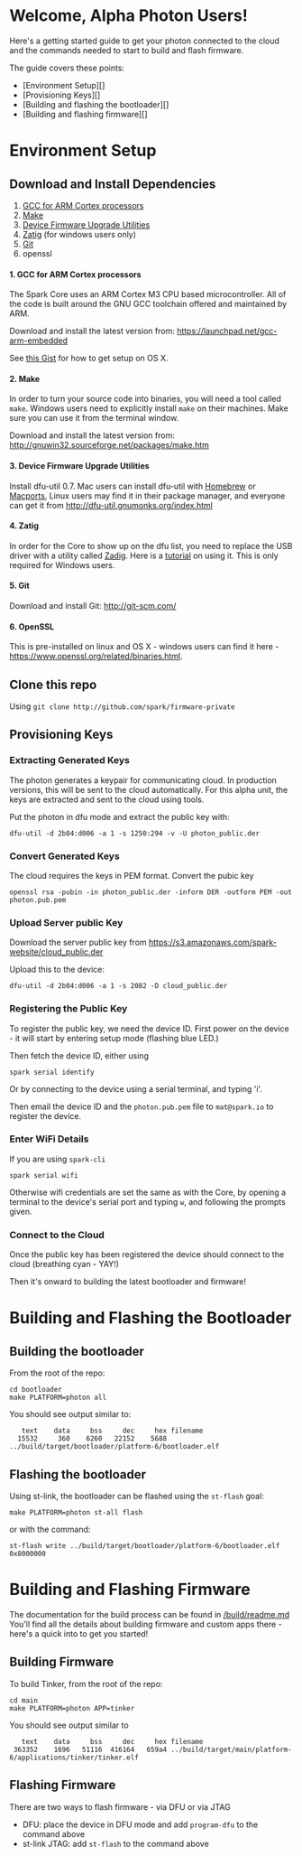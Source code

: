 # Welcome, Alpha Photon Users!

Here's a getting started guide to get your photon connected to the cloud and
the commands needed to start to build and flash firmware.

The guide covers these points:

- [Environment Setup][]
- [Provisioning Keys][]
- [Building and flashing the bootloader][]
- [Building and flashing firmware][]


# Environment Setup

## Download and Install Dependencies 

1. [GCC for ARM Cortex processors](#1-gcc-for-arm-cortex-processors)
2. [Make](#2-make)
3. [Device Firmware Upgrade Utilities](#3-device-firmware-upgrade-utilities)
4. [Zatig](#4-zatig) (for windows users only)
5. [Git](#5-git)
6. openssl

#### 1. GCC for ARM Cortex processors
The Spark Core uses an ARM Cortex M3 CPU based microcontroller. All of the code is built around the GNU GCC toolchain offered and maintained by ARM.  

Download and install the latest version from: https://launchpad.net/gcc-arm-embedded

See [this Gist](https://gist.github.com/joegoggins/7763637) for how to get setup on OS X.

#### 2. Make 
In order to turn your source code into binaries, you will need a tool called `make`. Windows users need to explicitly install `make` on their machines. Make sure you can use it from the terminal window.

Download and install the latest version from: http://gnuwin32.sourceforge.net/packages/make.htm

#### 3. Device Firmware Upgrade Utilities
Install dfu-util 0.7. Mac users can install dfu-util with [Homebrew](http://brew.sh/) or [Macports](http://www.macports.org), Linux users may find it in their package manager, and everyone can get it from http://dfu-util.gnumonks.org/index.html

#### 4. Zatig
In order for the Core to show up on the dfu list, you need to replace the USB driver with a utility called [Zadig](http://zadig.akeo.ie/). Here is a [tutorial](https://community.spark.io/t/tutorial-installing-dfu-driver-on-windows/3518) on using it. This is only required for Windows users.

#### 5. Git
Download and install Git: http://git-scm.com/

#### 6. OpenSSL

This is pre-installed on linux and OS X - windows users can find it here - https://www.openssl.org/related/binaries.html.

## Clone this repo

Using `git clone http://github.com/spark/firmware-private`


## Provisioning Keys

### Extracting Generated Keys

The photon generates a keypair for communicating cloud. In production versions,
this will be sent to the cloud automatically. For this alpha unit, the keys are extracted
and sent to the cloud using tools. 

Put the photon in dfu mode and extract the public key with:
```
dfu-util -d 2b04:d006 -a 1 -s 1250:294 -v -U photon_public.der
```

### Convert Generated Keys

The cloud requires the keys in PEM format. Convert the pubic key

```
openssl rsa -pubin -in photon_public.der -inform DER -outform PEM -out photon.pub.pem
```

### Upload Server public Key

Download the server public key from https://s3.amazonaws.com/spark-website/cloud_public.der 

Upload this to the device:

```
dfu-util -d 2b04:d006 -a 1 -s 2082 -D cloud_public.der
```

### Registering the Public Key

To register the public key, we need the device ID. First power on the device - it will start by entering setup mode (flashing blue LED.)

Then fetch the device ID, either using

```
spark serial identify
```

Or by connecting to the device using a serial terminal, and typing 'i'.

Then email the device ID and the `photon.pub.pem` file to `mat@spark.io` to register the device.

### Enter WiFi Details

If you are using `spark-cli`

```
spark serial wifi
```

Otherwise wifi credentials are set the same as with the Core, by opening a terminal 
to the device's serial port and typing `w`, and following the prompts given.


### Connect to the Cloud

Once the public key has been registered the device should connect to the cloud (breathing cyan - YAY!)

Then it's onward to building the latest bootloader and firmware!


# Building and Flashing the Bootloader

## Building the bootloader

From the root of the repo:

```
cd bootloader
make PLATFORM=photon all
```

You should see output similar to:

```
   text    data     bss     dec     hex filename
  15532     360    6260   22152    5688 ../build/target/bootloader/platform-6/bootloader.elf
```

## Flashing the bootloader

Using st-link, the bootloader can be flashed using the `st-flash` goal:

```
make PLATFORM=photon st-all flash
```

or with the command:

```
st-flash write ../build/target/bootloader/platform-6/bootloader.elf 0x8000000
```


# Building and Flashing Firmware

The documentation for the build process can be found in [/build/readme.md](../../../build/readme.md)
You'll find all the details about building firmware and custom apps there -
here's a quick into to get you started!

## Building Firmware

To build Tinker, from the root of the repo:

```
cd main
make PLATFORM=photon APP=tinker
```

You should see output similar to

```
   text    data     bss     dec     hex filename
 363352    1696   51116  416164   659a4 ../build/target/main/platform-6/applications/tinker/tinker.elf
```

## Flashing Firmware

There are two ways to flash firmware - via DFU or via JTAG

- DFU: place the device in DFU mode and add `program-dfu` to the command above
- st-link JTAG: add `st-flash` to the command above

